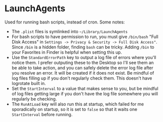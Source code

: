 # LaunchAgents

Used for running bash scripts, instead of cron. Some notes:

* The `.plist` files is symlinked into `~/Library/LaunchAgents`
* For bash scripts to have permission to run, you must give `/bin/bash` "Full Disk Access" in `Settings -> Privacy & Security -> Full Disk Access"`. Since `/bin` is a hidden folder, finding `bash` can be tricky. Adding `/bin` to your Favorites in Finder is helpful when setting this up.
* Use the `StandardErrorPath` key to output a log file of errors where you'll notice them. I prefer outputing these to the Desktop so I'll see them an be able to take action, and you can safely delete the error log file after you resolve an error. It will be created if it does not exist. Be mindful of log files filling up if you don't regularly check them. This doesn't have logrotate built in.
* Set the `StartInterval` to a value that makes sense to you, but be mindful of log files getting large if you don't have the log file somewhere you will regularly be checking.
* The `RunAtLoad` key will also run this at startup, which failed for me sporadically on startup, so it is set to `false` so that it waits one `StartInterval` before running.